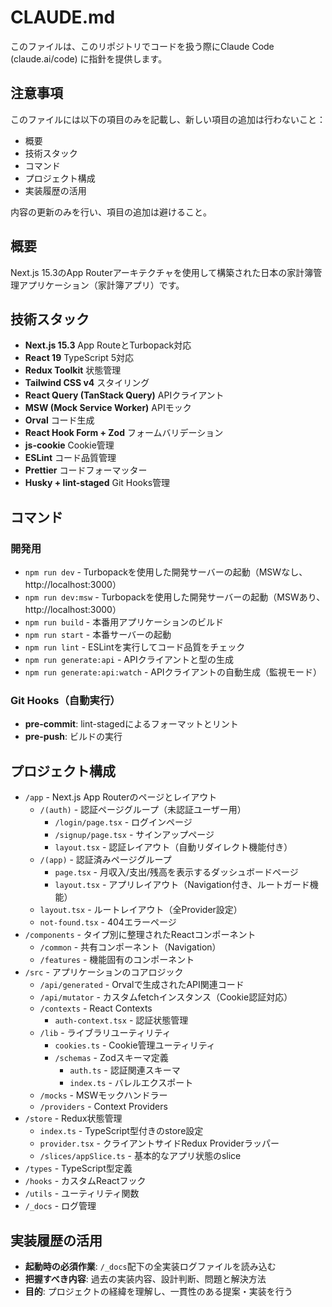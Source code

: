 # CLAUDE.md

このファイルは、このリポジトリでコードを扱う際にClaude Code (claude.ai/code) に指針を提供します。

## 注意事項

このファイルには以下の項目のみを記載し、新しい項目の追加は行わないこと：

- 概要
- 技術スタック
- コマンド
- プロジェクト構成
- 実装履歴の活用

内容の更新のみを行い、項目の追加は避けること。

## 概要

Next.js 15.3のApp Routerアーキテクチャを使用して構築された日本の家計簿管理アプリケーション（家計簿アプリ）です。

## 技術スタック

- **Next.js 15.3** App RouteとTurbopack対応
- **React 19** TypeScript 5対応
- **Redux Toolkit** 状態管理
- **Tailwind CSS v4** スタイリング
- **React Query (TanStack Query)** APIクライアント
- **MSW (Mock Service Worker)** APIモック
- **Orval** コード生成
- **React Hook Form + Zod** フォームバリデーション
- **js-cookie** Cookie管理
- **ESLint** コード品質管理
- **Prettier** コードフォーマッター
- **Husky + lint-staged** Git Hooks管理

## コマンド

### 開発用

- `npm run dev` - Turbopackを使用した開発サーバーの起動（MSWなし、http://localhost:3000）
- `npm run dev:msw` - Turbopackを使用した開発サーバーの起動（MSWあり、http://localhost:3000）
- `npm run build` - 本番用アプリケーションのビルド
- `npm run start` - 本番サーバーの起動
- `npm run lint` - ESLintを実行してコード品質をチェック
- `npm run generate:api` - APIクライアントと型の生成
- `npm run generate:api:watch` - APIクライアントの自動生成（監視モード）

### Git Hooks（自動実行）

- **pre-commit**: lint-stagedによるフォーマットとリント
- **pre-push**: ビルドの実行

## プロジェクト構成

- `/app` - Next.js App Routerのページとレイアウト
  - `/(auth)` - 認証ページグループ（未認証ユーザー用）
    - `/login/page.tsx` - ログインページ
    - `/signup/page.tsx` - サインアップページ
    - `layout.tsx` - 認証レイアウト（自動リダイレクト機能付き）
  - `/(app)` - 認証済みページグループ
    - `page.tsx` - 月収入/支出/残高を表示するダッシュボードページ
    - `layout.tsx` - アプリレイアウト（Navigation付き、ルートガード機能）
  - `layout.tsx` - ルートレイアウト（全Provider設定）
  - `not-found.tsx` - 404エラーページ
- `/components` - タイプ別に整理されたReactコンポーネント
  - `/common` - 共有コンポーネント（Navigation）
  - `/features` - 機能固有のコンポーネント
- `/src` - アプリケーションのコアロジック
  - `/api/generated` - Orvalで生成されたAPI関連コード
  - `/api/mutator` - カスタムfetchインスタンス（Cookie認証対応）
  - `/contexts` - React Contexts
    - `auth-context.tsx` - 認証状態管理
  - `/lib` - ライブラリユーティリティ
    - `cookies.ts` - Cookie管理ユーティリティ
    - `/schemas` - Zodスキーマ定義
      - `auth.ts` - 認証関連スキーマ
      - `index.ts` - バレルエクスポート
  - `/mocks` - MSWモックハンドラー
  - `/providers` - Context Providers
- `/store` - Redux状態管理
  - `index.ts` - TypeScript型付きのstore設定
  - `provider.tsx` - クライアントサイドRedux Providerラッパー
  - `/slices/appSlice.ts` - 基本的なアプリ状態のslice
- `/types` - TypeScript型定義
- `/hooks` - カスタムReactフック
- `/utils` - ユーティリティ関数
- `/_docs` - ログ管理

## 実装履歴の活用

- **起動時の必須作業**: `/_docs`配下の全実装ログファイルを読み込む
- **把握すべき内容**: 過去の実装内容、設計判断、問題と解決方法
- **目的**: プロジェクトの経緯を理解し、一貫性のある提案・実装を行う
